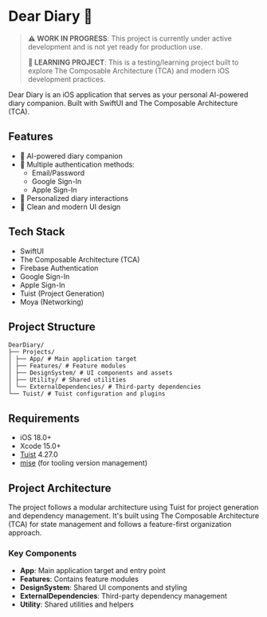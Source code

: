 # Dear Diary 📝


> **⚠️ WORK IN PROGRESS**: This project is currently under active development and is not yet ready for production use.
> 
> **🧪 LEARNING PROJECT**: This is a testing/learning project built to explore The Composable Architecture (TCA) and modern iOS development practices.


Dear Diary is an iOS application that serves as your personal AI-powered diary companion. Built with SwiftUI and The Composable Architecture (TCA).

## Features

- 🤖 AI-powered diary companion
- 🔐 Multiple authentication methods:
  - Email/Password
  - Google Sign-In
  - Apple Sign-In
- 💭 Personalized diary interactions
- 🎨 Clean and modern UI design

## Tech Stack

- SwiftUI
- The Composable Architecture (TCA)
- Firebase Authentication
- Google Sign-In
- Apple Sign-In
- Tuist (Project Generation)
- Moya (Networking)

## Project Structure 
```
DearDiary/
├── Projects/
│ ├── App/ # Main application target
│ ├── Features/ # Feature modules
│ ├── DesignSystem/ # UI components and assets
│ ├── Utility/ # Shared utilities
│ └── ExternalDependencies/ # Third-party dependencies
└── Tuist/ # Tuist configuration and plugins
```

## Requirements

- iOS 18.0+
- Xcode 15.0+
- [Tuist](https://tuist.io) 4.27.0
- [mise](https://mise.jdx.dev) (for tooling version management)


## Project Architecture

The project follows a modular architecture using Tuist for project generation and dependency management. It's built using The Composable Architecture (TCA) for state management and follows a feature-first organization approach.

### Key Components

- **App**: Main application target and entry point
- **Features**: Contains feature modules
- **DesignSystem**: Shared UI components and styling
- **ExternalDependencies**: Third-party dependency management
- **Utility**: Shared utilities and helpers
